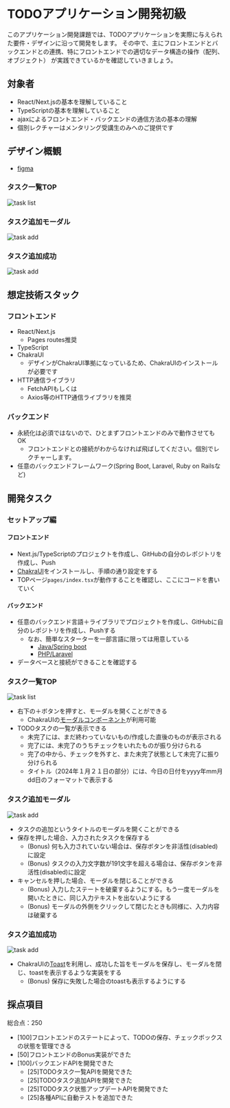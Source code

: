 # TODOアプリケーション開発初級
このアプリケーション開発課題では、TODOアプリケーションを実際に与えられた要件・デザインに沿って開発をします。
その中で、主にフロントエンドとバックエンドとの連携、特にフロントエンドでの適切なデータ構造の操作（配列、オブジェクト）
が実践できているかを確認していきましょう。

## 対象者
- React/Next.jsの基本を理解していること
- TypeScriptの基本を理解していること
- ajaxによるフロントエンド・バックエンドの通信方法の基本の理解
- 個別レクチャーはメンタリング受講生のみへのご提供です


## デザイン概観
- [figma](https://www.figma.com/file/pTZ2PGSxE7zX1MFzl3nZKb/IFX%E5%8B%89%E5%BC%B7%E4%BC%9A-TODO%E3%82%A2%E3%83%97%E3%83%AA%E3%80%80%E3%83%87%E3%82%B6%E3%82%A4%E3%83%B3?type=design&node-id=37%3A1345&mode=design&t=qyy2Loh3KNgmlJdZ-1)

### タスク一覧TOP
![task list](/img/docs/dev-tasks/todoapp/todoapp_task_list.png)

### タスク追加モーダル
![task add](/img/docs/dev-tasks/todoapp/todoapp_task_add_modal.png)

### タスク追加成功
![task add](/img/docs/dev-tasks/todoapp/todoapp_task_add_success.png)

## 想定技術スタック
### フロントエンド
- React/Next.js
  - Pages routes推奨
- TypeScript
- ChakraUI
  - デザインがChakraUI準拠になっているため、ChakraUIのインストールが必要です
- HTTP通信ライブラリ
  - FetchAPIもしくは
  - Axios等のHTTP通信ライブラリを推奨

### バックエンド
- 永続化は必須ではないので、ひとまずフロントエンドのみで動作させてもOK
  - フロントエンドとの接続がわからなければ飛ばしてください。個別でレクチャーします。
- 任意のバックエンドフレームワーク(Spring Boot, Laravel, Ruby on Railsなど)


## 開発タスク
### セットアップ編
#### フロントエンド
- Next.js/TypeScriptのプロジェクトを作成し、GitHubの自分のレポジトリを作成し、Push
- [ChakraUI](https://chakra-ui.com/getting-started)をインストールし、手順の通り設定をする
- TOPページ`pages/index.tsx`が動作することを確認し、ここにコードを書いていく

#### バックエンド
- 任意のバックエンド言語＋ライブラリでプロジェクトを作成し、GitHubに自分のレポジトリを作成し、Pushする
  - なお、簡単なスターターを一部言語に限っては用意している
    - [Java/Spring boot](https://github.com/Self-tought-Developer-s-Hub/java-spring-starter)
    - [PHP/Laravel](https://github.com/Self-tought-Developer-s-Hub/laravel-v10-starter)
- データベースと接続ができることを確認する

### タスク一覧TOP
![task list](/img/docs/dev-tasks/todoapp/todoapp_task_list.png)

- 右下の＋ボタンを押すと、モーダルを開くことができる
  - ChakraUIの[モーダルコンポーネント](https://chakra-ui.com/docs/components/modal/usage)が利用可能
- TODOタスクの一覧が表示できる
  - 未完了には、まだ終わっていないもの/作成した直後のものが表示される
  - 完了には、未完了のうちチェックをいれたものが振り分けられる
  - 完了の中から、チェックを外すと、また未完了状態として未完了に振り分けられる
  - タイトル（2024年１月２１日の部分）には、今日の日付をyyyy年mm月dd日のフォーマットで表示する

### タスク追加モーダル
![task add](/img/docs/dev-tasks/todoapp/todoapp_task_add_modal.png)

- タスクの追加というタイトルのモーダルを開くことができる
- 保存を押した場合、入力されたタスクを保存する
  - (Bonus) 何も入力されていない場合は、保存ボタンを非活性(disabled)に設定
  - (Bonus) タスクの入力文字数が191文字を超える場合は、保存ボタンを非活性(disabled)に設定
- キャンセルを押した場合、モーダルを閉じることができる
  - (Bonus) 入力したステートを破棄するようにする。もう一度モーダルを開いたときに、同じ入力テキストを出ないようにする
  - (Bonus) モーダルの外側をクリックして閉じたときも同様に、入力内容は破棄する

### タスク追加成功
![task add](/img/docs/dev-tasks/todoapp/todoapp_task_add_success.png)

- ChakraUIの[Toast](https://chakra-ui.com/docs/components/toast/usage)を利用し、成功した旨をモーダルを保存し、モーダルを閉じ、toastを表示するような実装をする
  - (Bonus) 保存に失敗した場合のtoastも表示するようにする

## 採点項目
総合点：250

- [100]フロントエンドのステートによって、TODOの保存、チェックボックスの状態を管理できる
- [50]フロントエンドのBonus実装ができた
- [100]バックエンドAPIを開発できた
  - [25]TODOタスク一覧APIを開発できた
  - [25]TODOタスク追加APIを開発できた
  - [25]TODOタスク状態アップデートAPIを開発できた
  - [25]各種APIに自動テストを追加できた